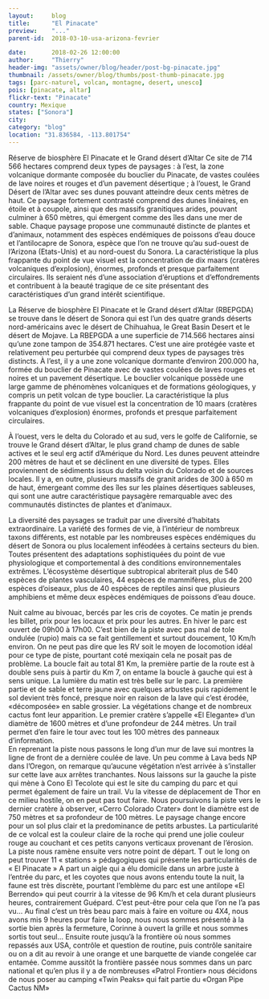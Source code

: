 ```yaml
---
layout:     blog
title:      "El Pinacate"
preview:    "..."
parent-id:  2018-03-10-usa-arizona-fevrier

date:       2018-02-26 12:00:00
author:     "Thierry"
header-img: "assets/owner/blog/header/post-bg-pinacate.jpg"
thumbnail: /assets/owner/blog/thumbs/post-thumb-pinacate.jpg
tags: [parc-naturel, volcan, montagne, desert, unesco]
pois: [pinacate, altar]
flickr-text: "Pinacate"
country: Mexique 
states: ["Sonora"]
city: 
category: "blog"
location: "31.836584, -113.801754"
---
```


Réserve de biosphère El Pinacate et le Grand désert d’Altar
Ce site de 714 566 hectares comprend deux types de paysages : à l’est, la zone volcanique dormante composée du bouclier du Pinacate, de vastes coulées de lave noires et rouges et d’un pavement désertique ; à l’ouest, le Grand Désert de l’Altar avec ses dunes pouvant atteindre deux cents mètres de haut. Ce paysage fortement contrasté comprend des dunes linéaires, en étoile et à coupole, ainsi que des massifs granitiques arides, pouvant culminer à 650 mètres, qui émergent comme des îles dans une mer de sable. Chaque paysage propose une communauté distincte de plantes et d’animaux, notamment des espèces endémiques de poissons d’eau douce et l’antilocapre de Sonora, espèce que l’on ne trouve qu’au sud-ouest de l’Arizona (Etats-Unis) et au nord-ouest du Sonora. La caractéristique la plus frappante du point de vue visuel est la concentration de dix maars (cratères volcaniques d’explosion), énormes, profonds et presque parfaitement circulaires. Ils seraient nés d’une association d’éruptions et d’effondrements et contribuent à la beauté tragique de ce site présentant des caractéristiques d’un grand intérêt scientifique.

La Réserve de biosphère El Pinacate et le Grand désert d’Altar (RBEPGDA) se trouve dans le désert de Sonora qui est l’un des quatre grands déserts nord-américains avec le désert de Chihuahua, le Great Basin Desert et le désert de Mojave. La RBEPGDA a une superficie de 714.566 hectares ainsi qu’une zone tampon de 354.871 hectares. C’est une aire protégée vaste et relativement peu perturbée qui comprend deux types de paysages très distincts. À l’est, il y a une zone volcanique dormante d’environ 200.000 ha, formée du bouclier de Pinacate avec de vastes coulées de laves rouges et noires et un pavement désertique. Le bouclier volcanique possède une large gamme de phénomènes volcaniques et de formations géologiques, y compris un petit volcan de type bouclier. La caractéristique la plus frappante du point de vue visuel est la concentration de 10 maars (cratères volcaniques d’explosion) énormes, profonds et presque parfaitement circulaires.

À l’ouest, vers le delta du Colorado et au sud, vers le golfe de Californie, se trouve le Grand désert d’Altar, le plus grand champ de dunes de sable actives et le seul erg actif d’Amérique du Nord. Les dunes peuvent atteindre 200 mètres de haut et se déclinent en une diversité de types. Elles proviennent de sédiments issus du delta voisin du Colorado et de sources locales. Il y a, en outre, plusieurs massifs de granit arides de 300 à 650 m de haut, émergeant comme des îles sur les plaines désertiques sableuses, qui sont une autre caractéristique paysagère remarquable avec des communautés distinctes de plantes et d’animaux.

La diversité des paysages se traduit par une diversité d’habitats extraordinaire. La variété des formes de vie, à l’intérieur de nombreux taxons différents, est notable par les nombreuses espèces endémiques du désert de Sonora ou plus localement inféodées à certains secteurs du bien. Toutes présentent des adaptations sophistiquées du point de vue physiologique et comportemental à des conditions environnementales extrêmes. L’écosystème désertique subtropical abriterait plus de 540 espèces de plantes vasculaires, 44 espèces de mammifères, plus de 200 espèces d’oiseaux, plus de 40 espèces de reptiles ainsi que plusieurs amphibiens et même deux espèces endémiques de poissons d’eau douce.


Nuit calme au bivouac, bercés par les cris de coyotes. Ce matin je prends les billet, prix pour les locaux et prix pour les autres. En hiver le parc est ouvert de 09h00 à 17h00. C’est bien de la piste avec pas mal de tole ondulée (rupio) mais ca se fait gentillement et surtout doucement, 10 Km/h environ. On ne peut pas dire que les RV soit le moyen de locomotion idéal pour ce type de piste, pourtant coté mexiqain cela ne posait pas de problème. La boucle fait au total 81 Km, la première partie de la route est à double sens puis à partir du Km 7, on entame la boucle à gauche qui est à sens unique. La lumière du matin est très belle sur le parc. La première partie et de sable et terre jaune avec quelques arbustes puis rapidement le sol devient très foncé, presque noir en raison de la lave qui c’est érodée, «décomposée» en sable grossier. La végétations change et de nombreux cactus font leur apparition. Le premier cratère s’appelle «El Elegante» d’un diamètre de 1600 mètres et d’une profondeur de  244 mètres. Un trail permet d’en faire le tour avec tout les 100 mètres des panneaux d’information.  
En reprenant la piste nous passons le long d’un mur de lave sui montres la ligne de front de a dernière coulée de lave. Un peu comme à Lava beds NP dans l’Oregon, on remarque qu’aucune végétation n’est arrivée à s’installer sur cette lave aux arrêtes tranchantes.
Nous laissons sur la gauche la piste qui mène à Cono El Tecolote qui est le site du camping du parc et qui permet également de faire un trail. Vu la vitesse de déplacement de Thor en ce milieu hostile, on en peut pas tout faire.
Nous poursuivons la piste vers le dernier cratère à observer, «Cerro Colorado Crater» dont le diamètre est de 750 mètres et sa profondeur de 100 mètres. Le paysage change encore pour un sol plus clair et la predominance de petits arbustes. La particularité de ce volcal est la couleur claire de la roche qui prend une jolie couleur rouge au couchant et ces petits canyons verticaux provenant de l’érosion.
La piste nous ramène ensuite vers notre point de départ. T out le long on peut trouver 11 « stations » pédagogiques qui présente les particularités de « El Pinacate »
A part un aigle qui a élu domicile dans un arbre juste à l’entrée du parc, et les coyotes que nous avons entendu toute la nuit, la faune est très discrète, pourtant l’emblème du parc est une antilope «El Berrendo» qui peut courrir à la vitesse de 96 Km/h et cela durant plusieurs heures, contrairement Guépard. C’est peut-être pour cela que l’on ne l’a pas vu…
Au final c’est un très beau parc mais à faire en voiture ou 4X4, nous avons mis 9 heures pour faire la loop, nous nous sommes présenté à la sortie bien après la fermeture, Corinne à ouvert la grille et nous sommes sortis tout seul…
Ensuite route jusqu’à la frontière où nous sommes repassés aux USA, contrôle et question de routine, puis contrôle sanitaire ou on a dit au revoir à une orange et une barquette de viande congelée car entamée. Comme aussitôt la frontière passée nous sommes dans un parc national et qu’en plus il y a de nombreuses «Patrol Frontier» nous décidons de nous poser au camping «Twin Peaks» qui fait partie du «Organ Pipe Cactus NM» 